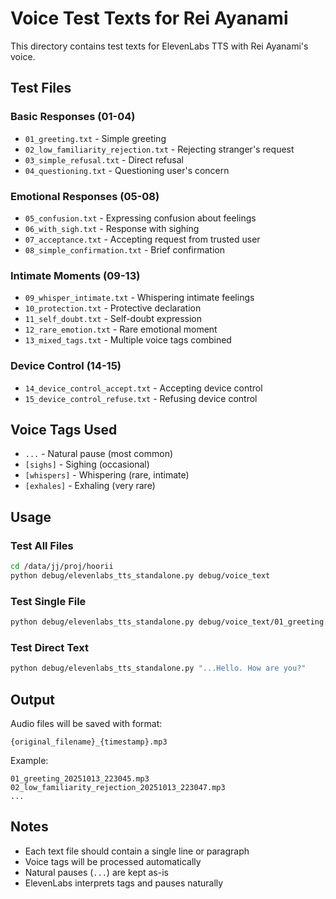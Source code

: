 # Voice Test Texts for Rei Ayanami

This directory contains test texts for ElevenLabs TTS with Rei Ayanami's voice.

## Test Files

### Basic Responses (01-04)
- `01_greeting.txt` - Simple greeting
- `02_low_familiarity_rejection.txt` - Rejecting stranger's request
- `03_simple_refusal.txt` - Direct refusal
- `04_questioning.txt` - Questioning user's concern

### Emotional Responses (05-08)
- `05_confusion.txt` - Expressing confusion about feelings
- `06_with_sigh.txt` - Response with sighing
- `07_acceptance.txt` - Accepting request from trusted user
- `08_simple_confirmation.txt` - Brief confirmation

### Intimate Moments (09-13)
- `09_whisper_intimate.txt` - Whispering intimate feelings
- `10_protection.txt` - Protective declaration
- `11_self_doubt.txt` - Self-doubt expression
- `12_rare_emotion.txt` - Rare emotional moment
- `13_mixed_tags.txt` - Multiple voice tags combined

### Device Control (14-15)
- `14_device_control_accept.txt` - Accepting device control
- `15_device_control_refuse.txt` - Refusing device control

## Voice Tags Used

- `...` - Natural pause (most common)
- `[sighs]` - Sighing (occasional)
- `[whispers]` - Whispering (rare, intimate)
- `[exhales]` - Exhaling (very rare)

## Usage

### Test All Files

```bash
cd /data/jj/proj/hoorii
python debug/elevenlabs_tts_standalone.py debug/voice_text
```

### Test Single File

```bash
python debug/elevenlabs_tts_standalone.py debug/voice_text/01_greeting.txt
```

### Test Direct Text

```bash
python debug/elevenlabs_tts_standalone.py "...Hello. How are you?"
```

## Output

Audio files will be saved with format:
```
{original_filename}_{timestamp}.mp3
```

Example:
```
01_greeting_20251013_223045.mp3
02_low_familiarity_rejection_20251013_223047.mp3
...
```

## Notes

- Each text file should contain a single line or paragraph
- Voice tags will be processed automatically
- Natural pauses (`...`) are kept as-is
- ElevenLabs interprets tags and pauses naturally


